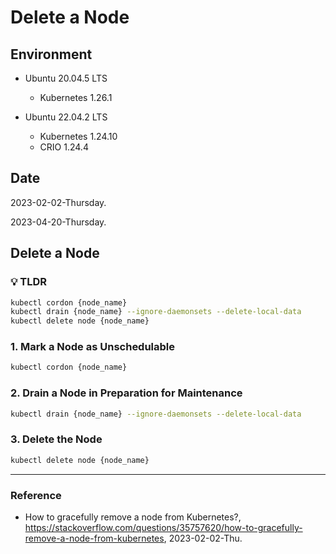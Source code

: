 # Delete a Node

## Environment

- Ubuntu 20.04.5 LTS
  - Kubernetes 1.26.1

- Ubuntu 22.04.2 LTS
  - Kubernetes 1.24.10
  - CRIO 1.24.4

## Date

2023-02-02-Thursday.

2023-04-20-Thursday.

## Delete a Node

### :bulb: TLDR

```Bash
kubectl cordon {node_name}
kubectl drain {node_name} --ignore-daemonsets --delete-local-data
kubectl delete node {node_name}
```

### 1. Mark a Node as Unschedulable 

```Bash
kubectl cordon {node_name}
```

### 2. Drain a Node in Preparation for Maintenance

```Bash
kubectl drain {node_name} --ignore-daemonsets --delete-local-data
```

### 3. Delete the Node

```Bash
kubectl delete node {node_name}
```

---

### Reference
- How to gracefully remove a node from Kubernetes?, https://stackoverflow.com/questions/35757620/how-to-gracefully-remove-a-node-from-kubernetes, 2023-02-02-Thu.
